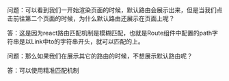 问题：可以看到我们一开始渲染页面的时候，默认路由会展示出来，但是当我们点击前往第二个页面的时候，为什么默认路由还展示在页面上呢？

答：这是因为react路由匹配机制是模糊匹配，也就是Route组件中配置的path字符串是以Link中to的字符串开头，就可以匹配的上。

问题：那么如果我们在展示其它的路由的时候，不想展示默认路由呢？

答：可以使用精准匹配机制